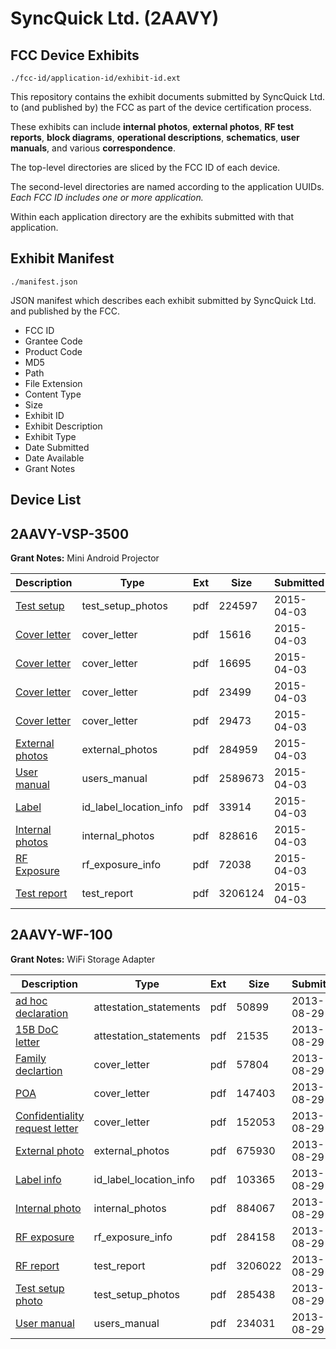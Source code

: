 # SyncQuick Ltd. (2AAVY)
## FCC Device Exhibits

```
./fcc-id/application-id/exhibit-id.ext
```

This repository contains the exhibit documents submitted by SyncQuick Ltd. to (and published by) the FCC as part of the device certification process.

These exhibits can include **internal photos**, **external photos**, **RF test reports**, **block diagrams**, **operational descriptions**, **schematics**, **user manuals**, and various **correspondence**.

The top-level directories are sliced by the FCC ID of each device.

The second-level directories are named according to the application UUIDs. *Each FCC ID includes one or more application.*

Within each application directory are the exhibits submitted with that application. 

## Exhibit Manifest

```
./manifest.json
```

JSON manifest which describes each exhibit submitted by SyncQuick Ltd. and published by the FCC.

- FCC ID
- Grantee Code
- Product Code
- MD5
- Path
- File Extension
- Content Type
- Size
- Exhibit ID
- Exhibit Description
- Exhibit Type
- Date Submitted
- Date Available
- Grant Notes

## Device List
## 2AAVY-VSP-3500
**Grant Notes:** Mini Android Projector

| Description | Type | Ext | Size | Submitted | Available |
| ----------- | ---- | --- | ---- | --------- | --------- |
| [Test setup](2AAVY-VSP-3500/7337a2acbc91c38a8d2644d806b5b1d0/2575328.pdf) | test_setup_photos | pdf | 224597 | 2015-04-03 | 2015-04-03 |
| [Cover letter](2AAVY-VSP-3500/7337a2acbc91c38a8d2644d806b5b1d0/2575314.pdf) | cover_letter | pdf | 15616 | 2015-04-03 | 2015-04-03 |
| [Cover letter](2AAVY-VSP-3500/7337a2acbc91c38a8d2644d806b5b1d0/2575315.pdf) | cover_letter | pdf | 16695 | 2015-04-03 | 2015-04-03 |
| [Cover letter](2AAVY-VSP-3500/7337a2acbc91c38a8d2644d806b5b1d0/2575316.pdf) | cover_letter | pdf | 23499 | 2015-04-03 | 2015-04-03 |
| [Cover letter](2AAVY-VSP-3500/7337a2acbc91c38a8d2644d806b5b1d0/2575317.pdf) | cover_letter | pdf | 29473 | 2015-04-03 | 2015-04-03 |
| [External photos](2AAVY-VSP-3500/7337a2acbc91c38a8d2644d806b5b1d0/2575318.pdf) | external_photos | pdf | 284959 | 2015-04-03 | 2015-04-03 |
| [User manual](2AAVY-VSP-3500/7337a2acbc91c38a8d2644d806b5b1d0/2575331.pdf) | users_manual | pdf | 2589673 | 2015-04-03 | 2015-04-03 |
| [Label](2AAVY-VSP-3500/7337a2acbc91c38a8d2644d806b5b1d0/2575319.pdf) | id_label_location_info | pdf | 33914 | 2015-04-03 | 2015-04-03 |
| [Internal photos](2AAVY-VSP-3500/7337a2acbc91c38a8d2644d806b5b1d0/2575320.pdf) | internal_photos | pdf | 828616 | 2015-04-03 | 2015-04-03 |
| [RF Exposure](2AAVY-VSP-3500/7337a2acbc91c38a8d2644d806b5b1d0/2575322.pdf) | rf_exposure_info | pdf | 72038 | 2015-04-03 | 2015-04-03 |
| [Test report](2AAVY-VSP-3500/7337a2acbc91c38a8d2644d806b5b1d0/2575325.pdf) | test_report | pdf | 3206124 | 2015-04-03 | 2015-04-03 |
## 2AAVY-WF-100
**Grant Notes:** WiFi Storage Adapter

| Description | Type | Ext | Size | Submitted | Available |
| ----------- | ---- | --- | ---- | --------- | --------- |
| [ad hoc declaration](2AAVY-WF-100/69c0a9e52cf31c89ef4b33916e3273ac/2057723.pdf) | attestation_statements | pdf | 50899 | 2013-08-29 | 2013-08-29 |
| [15B DoC letter](2AAVY-WF-100/69c0a9e52cf31c89ef4b33916e3273ac/2057724.pdf) | attestation_statements | pdf | 21535 | 2013-08-29 | 2013-08-29 |
| [Family declartion](2AAVY-WF-100/69c0a9e52cf31c89ef4b33916e3273ac/2057725.pdf) | cover_letter | pdf | 57804 | 2013-08-29 | 2013-08-29 |
| [POA](2AAVY-WF-100/69c0a9e52cf31c89ef4b33916e3273ac/2057726.pdf) | cover_letter | pdf | 147403 | 2013-08-29 | 2013-08-29 |
| [Confidentiality request letter](2AAVY-WF-100/69c0a9e52cf31c89ef4b33916e3273ac/2057727.pdf) | cover_letter | pdf | 152053 | 2013-08-29 | 2013-08-29 |
| [External photo](2AAVY-WF-100/69c0a9e52cf31c89ef4b33916e3273ac/2057734.pdf) | external_photos | pdf | 675930 | 2013-08-29 | 2013-08-29 |
| [Label info](2AAVY-WF-100/69c0a9e52cf31c89ef4b33916e3273ac/2057753.pdf) | id_label_location_info | pdf | 103365 | 2013-08-29 | 2013-08-29 |
| [Internal photo](2AAVY-WF-100/69c0a9e52cf31c89ef4b33916e3273ac/2057735.pdf) | internal_photos | pdf | 884067 | 2013-08-29 | 2013-08-29 |
| [RF exposure](2AAVY-WF-100/69c0a9e52cf31c89ef4b33916e3273ac/2057731.pdf) | rf_exposure_info | pdf | 284158 | 2013-08-29 | 2013-08-29 |
| [RF report](2AAVY-WF-100/69c0a9e52cf31c89ef4b33916e3273ac/2057732.pdf) | test_report | pdf | 3206022 | 2013-08-29 | 2013-08-29 |
| [Test setup photo](2AAVY-WF-100/69c0a9e52cf31c89ef4b33916e3273ac/2057733.pdf) | test_setup_photos | pdf | 285438 | 2013-08-29 | 2013-08-29 |
| [User manual](2AAVY-WF-100/69c0a9e52cf31c89ef4b33916e3273ac/2057754.pdf) | users_manual | pdf | 234031 | 2013-08-29 | 2013-08-29 |
